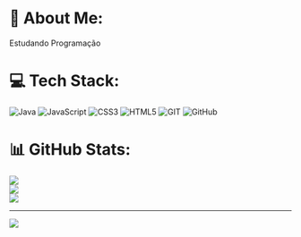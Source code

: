 # 💫 About Me:
Estudando Programação


# 💻 Tech Stack:
![Java](https://img.shields.io/badge/java-%23ED8B00.svg?style=for-the-badge&logo=java&logoColor=white)
![JavaScript](https://img.shields.io/badge/javascript-%23323330.svg?style=for-the-badge&logo=javascript&logoColor=%23F7DF1E) 
![CSS3](https://img.shields.io/badge/css3-%231572B6.svg?style=for-the-badge&logo=css3&logoColor=white) 
![HTML5](https://img.shields.io/badge/html5-%23E34F26.svg?style=for-the-badge&logo=html5&logoColor=white) 
![GIT](https://img.shields.io/badge/Git-fc6d26?style=for-the-badge&logo=git&logoColor=white)
![GitHub](https://img.shields.io/badge/GitHub-%23121011.svg?style=for-the-badge&logo=github&logoColor=white) 


# 📊 GitHub Stats:
![](https://github-readme-stats.vercel.app/api?username=PhellipeO&theme=dark&hide_border=false&include_all_commits=false&count_private=false)<br/>
![](https://github-readme-streak-stats.herokuapp.com/?user=PhellipeO&theme=dark&hide_border=false)<br/>
![](https://github-readme-stats.vercel.app/api/top-langs/?username=PhellipeO&theme=dark&hide_border=false&include_all_commits=false&count_private=false&layout=compact)

---
[![](https://visitcount.itsvg.in/api?id=PhellipeO&icon=0&color=0)](https://visitcount.itsvg.in)

<!-- Proudly created with GPRM ( https://gprm.itsvg.in ) -->
